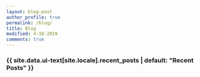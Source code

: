 ```yaml
---
layout: blog-post
author_profile: true
permalink: /blog/
title: Blog
modified: 4-10-2019
comments: true
---
```


<h3 class="archive__subtitle">{{ site.data.ui-text[site.locale].recent_posts | default: "Recent Posts" }}</h3>


